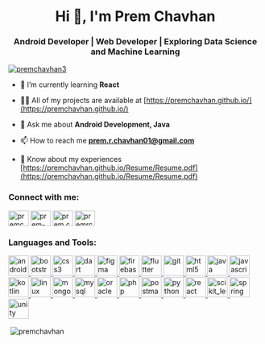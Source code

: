 
<h1 align="center">Hi 👋, I'm Prem Chavhan</h1>
<h3 align="center">Android Developer | Web Developer | Exploring Data Science and Machine Learning</h3>

<p align="left"> <a href="https://twitter.com/premchavhan3" target="blank"><img src="https://img.shields.io/twitter/follow/premchavhan3?logo=twitter&style=for-the-badge" alt="premchavhan3" /></a> </p>

- 🌱 I’m currently learning **React**

- 👨‍💻 All of my projects are available at [https://premchavhan.github.io/](https://premchavhan.github.io/)

- 💬 Ask me about **Android Development, Java**

- 📫 How to reach me **prem.r.chavhan01@gmail.com**

- 📄 Know about my experiences [https://premchavhan.github.io/Resume/Resume.pdf](https://premchavhan.github.io/Resume/Resume.pdf)

<h3 align="left">Connect with me:</h3>
<p align="left">
<a href="https://twitter.com/premchavhan3" target="blank"><img align="center" src="https://cdn.jsdelivr.net/npm/simple-icons@3.0.1/icons/twitter.svg" alt="premchavhan3" height="30" width="40" /></a>
<a href="https://linkedin.com/in/prem-chavhan-6b5b75175" target="blank"><img align="center" src="https://cdn.jsdelivr.net/npm/simple-icons@3.0.1/icons/linkedin.svg" alt="prem-chavhan-6b5b75175" height="30" width="40" /></a>
<a href="https://fb.com/prem.chavhan.378" target="blank"><img align="center" src="https://cdn.jsdelivr.net/npm/simple-icons@3.0.1/icons/facebook.svg" alt="prem.chavhan.378" height="30" width="40" /></a>
<a href="https://instagram.com/premrchavhan" target="blank"><img align="center" src="https://cdn.jsdelivr.net/npm/simple-icons@3.0.1/icons/instagram.svg" alt="premrchavhan" height="30" width="40" /></a>
  
<h3 align="left">Languages and Tools:</h3>
<p align="left"> <a href="https://developer.android.com" target="_blank"> <img src="https://devicons.github.io/devicon/devicon.git/icons/android/android-original-wordmark.svg" alt="android" width="40" height="40"/> </a> <a href="https://getbootstrap.com" target="_blank"> <img src="https://devicons.github.io/devicon/devicon.git/icons/bootstrap/bootstrap-plain.svg" alt="bootstrap" width="40" height="40"/>  </a> <a href="https://www.w3schools.com/css/" target="_blank"> <img src="https://devicons.github.io/devicon/devicon.git/icons/css3/css3-original-wordmark.svg" alt="css3" width="40" height="40"/> </a> <a href="https://dart.dev" target="_blank"> <img src="https://www.vectorlogo.zone/logos/dartlang/dartlang-icon.svg" alt="dart" width="40" height="40"/> </a> <a href="https://www.figma.com/" target="_blank"> <img src="https://www.vectorlogo.zone/logos/figma/figma-icon.svg" alt="figma" width="40" height="40"/> </a> <a href="https://firebase.google.com/" target="_blank"> <img src="https://www.vectorlogo.zone/logos/firebase/firebase-icon.svg" alt="firebase" width="40" height="40"/> </a> <a href="https://flutter.dev" target="_blank"> <img src="https://www.vectorlogo.zone/logos/flutterio/flutterio-icon.svg" alt="flutter" width="40" height="40"/> </a> <a href="https://git-scm.com/" target="_blank"> <img src="https://www.vectorlogo.zone/logos/git-scm/git-scm-icon.svg" alt="git" width="40" height="40"/> </a> <a href="https://www.w3.org/html/" target="_blank"> <img src="https://devicons.github.io/devicon/devicon.git/icons/html5/html5-original-wordmark.svg" alt="html5" width="40" height="40"/> </a> <a href="https://www.java.com" target="_blank"> <img src="https://devicons.github.io/devicon/devicon.git/icons/java/java-original-wordmark.svg" alt="java" width="40" height="40"/> </a> <a href="https://developer.mozilla.org/en-US/docs/Web/JavaScript" target="_blank"> <img src="https://devicons.github.io/devicon/devicon.git/icons/javascript/javascript-original.svg" alt="javascript" width="40" height="40"/> </a> <a href="https://kotlinlang.org" target="_blank"> <img src="https://www.vectorlogo.zone/logos/kotlinlang/kotlinlang-icon.svg" alt="kotlin" width="40" height="40"/> </a> <a href="https://www.linux.org/" target="_blank"> <img src="https://devicons.github.io/devicon/devicon.git/icons/linux/linux-original.svg" alt="linux" width="40" height="40"/> </a> <a href="https://www.mongodb.com/" target="_blank"> <img src="https://devicons.github.io/devicon/devicon.git/icons/mongodb/mongodb-original-wordmark.svg" alt="mongodb" width="40" height="40"/> </a> <a href="https://www.mysql.com/" target="_blank"> <img src="https://devicons.github.io/devicon/devicon.git/icons/mysql/mysql-original-wordmark.svg" alt="mysql" width="40" height="40"/> </a> <a href="https://www.oracle.com/" target="_blank"> <img src="https://devicons.github.io/devicon/devicon.git/icons/oracle/oracle-original.svg" alt="oracle" width="40" height="40"/> </a> <a href="https://www.php.net" target="_blank"> <img src="https://devicons.github.io/devicon/devicon.git/icons/php/php-original.svg" alt="php" width="40" height="40"/> </a> <a href="https://postman.com" target="_blank"> <img src="https://www.vectorlogo.zone/logos/getpostman/getpostman-icon.svg" alt="postman" width="40" height="40"/> </a> <a href="https://www.python.org" target="_blank"> <img src="https://devicons.github.io/devicon/devicon.git/icons/python/python-original.svg" alt="python" width="40" height="40"/> </a> <a href="https://reactjs.org/" target="_blank"> <img src="https://devicons.github.io/devicon/devicon.git/icons/react/react-original-wordmark.svg" alt="react" width="40" height="40"/> </a> <a href="https://scikit-learn.org/" target="_blank"> <img src="https://upload.wikimedia.org/wikipedia/commons/0/05/Scikit_learn_logo_small.svg" alt="scikit_learn" width="40" height="40"/> </a> <a href="https://spring.io/" target="_blank"> <img src="https://www.vectorlogo.zone/logos/springio/springio-icon.svg" alt="spring" width="40" height="40"/> </a> <a href="https://unity.com/" target="_blank"> <img src="https://www.vectorlogo.zone/logos/unity3d/unity3d-icon.svg" alt="unity" width="40" height="40"/> </a> </p>

<p>&nbsp;<img align="center" src="https://github-readme-stats.vercel.app/api?username=premchavhan&show_icons=true&theme=default&locale=en" alt="premchavhan" /></p>
</div>
